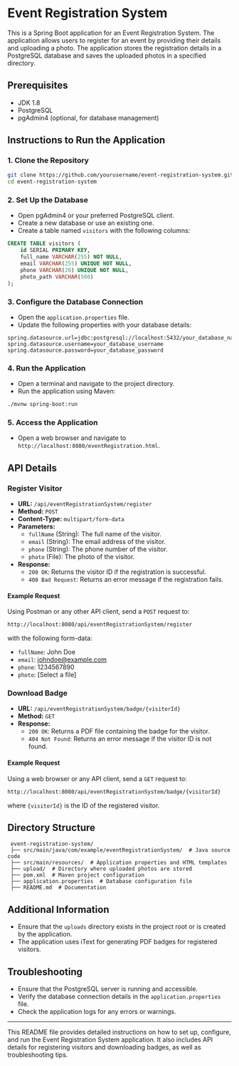 # Event Registration System

This is a Spring Boot application for an Event Registration System. The application allows users to register for an event by providing their details and uploading a photo. The application stores the registration details in a PostgreSQL database and saves the uploaded photos in a specified directory.

## Prerequisites

- JDK 1.8
- PostgreSQL
- pgAdmin4 (optional, for database management)

## Instructions to Run the Application

### 1. Clone the Repository
```sh
git clone https://github.com/yourusername/event-registration-system.git
cd event-registration-system
```

### 2. Set Up the Database
- Open pgAdmin4 or your preferred PostgreSQL client.
- Create a new database or use an existing one.
- Create a table named `visitors` with the following columns:

```sql
CREATE TABLE visitors (
    id SERIAL PRIMARY KEY,
    full_name VARCHAR(255) NOT NULL,
    email VARCHAR(255) UNIQUE NOT NULL,
    phone VARCHAR(20) UNIQUE NOT NULL,
    photo_path VARCHAR(500)
);
```

### 3. Configure the Database Connection
- Open the `application.properties` file.
- Update the following properties with your database details:

```properties
spring.datasource.url=jdbc:postgresql://localhost:5432/your_database_name
spring.datasource.username=your_database_username
spring.datasource.password=your_database_password
```

### 4. Run the Application
- Open a terminal and navigate to the project directory.
- Run the application using Maven:

```sh
./mvnw spring-boot:run
```

### 5. Access the Application
- Open a web browser and navigate to `http://localhost:8080/eventRegistration.html`.

## API Details

### Register Visitor

- **URL:** `/api/eventRegistrationSystem/register`
- **Method:** `POST`
- **Content-Type:** `multipart/form-data`
- **Parameters:**
  - `fullName` (String): The full name of the visitor.
  - `email` (String): The email address of the visitor.
  - `phone` (String): The phone number of the visitor.
  - `photo` (File): The photo of the visitor.
- **Response:**
  - `200 OK`: Returns the visitor ID if the registration is successful.
  - `400 Bad Request`: Returns an error message if the registration fails.

#### Example Request

Using Postman or any other API client, send a `POST` request to:
```sh
http://localhost:8080/api/eventRegistrationSystem/register
```
with the following form-data:

- `fullName`: John Doe
- `email`: johndoe@example.com
- `phone`: 1234567890
- `photo`: [Select a file]

### Download Badge

- **URL:** `/api/eventRegistrationSystem/badge/{visitorId}`
- **Method:** `GET`
- **Response:**
  - `200 OK`: Returns a PDF file containing the badge for the visitor.
  - `404 Not Found`: Returns an error message if the visitor ID is not found.

#### Example Request

Using a web browser or any API client, send a `GET` request to:
```sh
http://localhost:8080/api/eventRegistrationSystem/badge/{visitorId}
```
where `{visitorId}` is the ID of the registered visitor.

## Directory Structure

```
 event-registration-system/
 ├── src/main/java/com/example/eventRegistrationSystem/  # Java source code
 ├── src/main/resources/  # Application properties and HTML templates
 ├── upload/  # Directory where uploaded photos are stored
 ├── pom.xml  # Maven project configuration
 ├── application.properties  # Database configuration file
 ├── README.md  # Documentation
```

## Additional Information

- Ensure that the `uploads` directory exists in the project root or is created by the application.
- The application uses iText for generating PDF badges for registered visitors.

## Troubleshooting

- Ensure that the PostgreSQL server is running and accessible.
- Verify the database connection details in the `application.properties` file.
- Check the application logs for any errors or warnings.

---

This README file provides detailed instructions on how to set up, configure, and run the Event Registration System application. It also includes API details for registering visitors and downloading badges, as well as troubleshooting tips.
